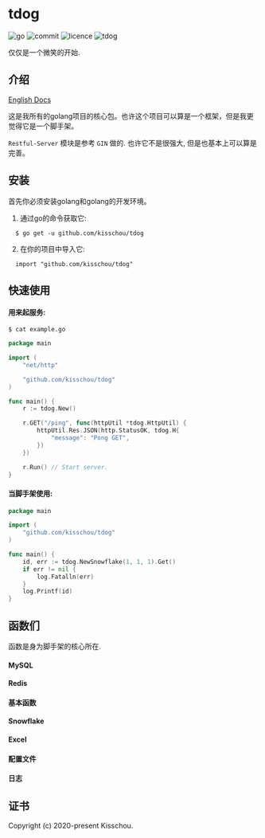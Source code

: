 # tdog

![go](https://img.shields.io/github/go-mod/go-version/kisschou/tdog?color=green&style=flat-square) ![commit](https://img.shields.io/github/last-commit/kisschou/tdog) ![licence](https://img.shields.io/github/license/kisschou/tdog?color=green) ![tdog](https://img.shields.io/badge/kisschou-tdog-green)

仅仅是一个微笑的开始.


## 介绍

[English Docs](./README.md)

这是我所有的golang项目的核心包。也许这个项目可以算是一个框架，但是我更觉得它是一个脚手架。

`Restful-Server` 模块是参考 `GIN` 做的. 也许它不是很强大, 但是也基本上可以算是完善。


## 安装

首先你必须安装golang和golang的开发环境。

  1. 通过go的命令获取它:
  ```
    $ go get -u github.com/kisschou/tdog
  ```
  2. 在你的项目中导入它:
  ```
    import "github.com/kisschou/tdog"
  ```


## 快速使用

#### 用来起服务:

```
$ cat example.go
```

```go
package main

import (
    "net/http"

    "github.com/kisschou/tdog"
)

func main() {
    r := tdog.New()

    r.GET("/ping", func(httpUtil *tdog.HttpUtil) {
        httpUtil.Res.JSON(http.StatusOK, tdog.H{
            "message": "Pong GET",
        })
    })

    r.Run() // Start server.
}
```

#### 当脚手架使用:

```go
package main

import (
    "github.com/kisschou/tdog"
)

func main() {
    id, err := tdog.NewSnowflake(1, 1, 1).Get()
    if err != nil {
        log.Fatalln(err)
    }
    log.Printf(id)
}
```


## 函数们

函数是身为脚手架的核心所在.

#### MySQL

#### Redis

#### 基本函数

#### Snowflake

#### Excel

#### 配置文件

#### 日志



## 证书

Copyright (c) 2020-present Kisschou.
